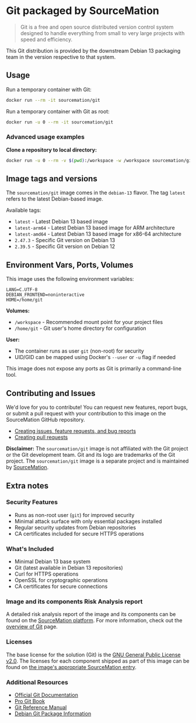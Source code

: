 # Git packaged by SourceMation

> Git is a free and open source distributed version control system designed to handle everything from small to very large projects with speed and efficiency.

This Git distribution is provided by the downstream Debian 13 packaging team in the version respective to that system.

## Usage

Run a temporary container with Git:

```bash
docker run --rm -it sourcemation/git
```

Run a temporary container with Git as root:

```bash
docker run -u 0 --rm -it sourcemation/git
```

### Advanced usage examples

**Clone a repository to local directory:**
```bash
docker run -u 0 --rm -v $(pwd):/workspace -w /workspace sourcemation/git git clone https://github.com/SourceMation/images.git
```

## Image tags and versions

The `sourcemation/git` image comes in the `debian-13` flavor. The tag `latest` refers to the latest Debian-based image.

Available tags:
- `latest` - Latest Debian 13 based image
- `latest-arm64` - Latest Debian 13 based image for ARM architecture
- `latest-amd64` - Latest Debian 13 based image for x86-64 architecture
- `2.47.3` - Specific Git version on Debian 13
- `2.39.5` - Specific Git version on Debian 12

## Environment Vars, Ports, Volumes

This image uses the following environment variables:

```
LANG=C.UTF-8
DEBIAN_FRONTEND=noninteractive 
HOME=/home/git
```

**Volumes:**
- `/workspace` - Recommended mount point for your project files
- `/home/git` - Git user's home directory for configuration

**User:**
- The container runs as user `git` (non-root) for security
- UID/GID can be mapped using Docker's `--user` or `-u` flag if needed

This image does not expose any ports as Git is primarily a command-line tool.

## Contributing and Issues

We'd love for you to contribute! You can request new features, report bugs, or submit a pull request with your contribution to this image on the SourceMation GitHub repository.

- [Creating issues, feature requests, and bug reports](https://github.com/SourceMation/images/issues/new/choose)
- [Creating pull requests](https://github.com/SourceMation/images/compare)

**Disclaimer:** The `sourcemation/git` image is not affiliated with the Git project or the Git development team. Git and its logo are trademarks of the Git project. The `sourcemation/git` image is a separate project and is maintained by [SourceMation](https://sourcemation.com).

## Extra notes

### Security Features

- Runs as non-root user (`git`) for improved security
- Minimal attack surface with only essential packages installed
- Regular security updates from Debian repositories
- CA certificates included for secure HTTPS operations

### What's Included

- Minimal Debian 13 base system
- Git (latest available in Debian 13 repositories)
- Curl for HTTPS operations
- OpenSSL for cryptographic operations
- CA certificates for secure connections

### Image and its components Risk Analysis report

A detailed risk analysis report of the image and its components can be found on the [SourceMation platform](https://sourcemation.com/catalog/git).
For more information, check out the [overview of Git](https://git-scm.com) page.

### Licenses

The base license for the solution (Git) is the [GNU General Public License v2.0](https://github.com/git/git/blob/master/COPYING). The licenses for each component shipped as part of this image can be found on [the image's appropriate SourceMation entry](https://sourcemation.com/catalog/git).

### Additional Resources

- [Official Git Documentation](https://git-scm.com/doc)
- [Pro Git Book](https://git-scm.com/book)
- [Git Reference Manual](https://git-scm.com/docs)
- [Debian Git Package Information](https://packages.debian.org/trixie/git)